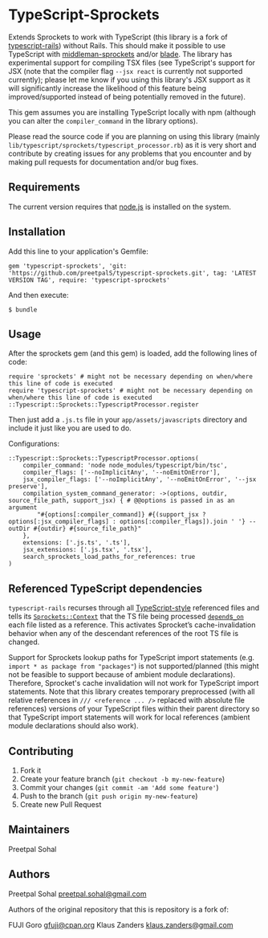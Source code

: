 # TypeScript-Sprockets

Extends Sprockets to work with TypeScript (this library is a fork of [typescript-rails](typescript-ruby/typeScript-rails)) without Rails. This should make it possible to use TypeScript with [middleman-sprockets](https://github.com/middleman/middleman-sprockets) and/or [blade](https://github.com/javan/blade). The library has experimental support for compiling TSX files (see TypeScript's support for JSX (note that the compiler flag `--jsx react` is currently not supported currently); please let me know if you using this library's JSX
support as it will significantly increase the likelihood of this feature being improved/supported instead of being potentially removed in the future).

This gem assumes you are installing TypeScript locally with npm (although you can alter the `compiler_command` in the library options).

Please read the source code if you are planning on using this library (mainly `lib/typescript/sprockets/typescript_processor.rb`) as
it is very short and contribute by creating issues for any problems that you encounter and by making pull requests for documentation
and/or bug fixes.

## Requirements

The current version requires that [node.js](http://nodejs.org/) is
installed on the system.

## Installation

Add this line to your application's Gemfile:

    gem 'typescript-sprockets', 'git: 'https://github.com/preetpalS/typescript-sprockets.git', tag: 'LATEST VERSION TAG', require: 'typescript-sprockets'

And then execute:

    $ bundle

## Usage

After the sprockets gem (and this gem) is loaded, add the following lines of code:

    require 'sprockets' # might not be necessary depending on when/where this line of code is executed
    require 'typescript-sprockets' # might not be necessary depending on when/where this line of code is executed
    ::Typescript::Sprockets::TypescriptProcessor.register

Then just add a `.js.ts` file in your `app/assets/javascripts` directory and include it just like you are used to do.

Configurations:

```
::Typescript::Sprockets::TypescriptProcessor.options(
    compiler_command: 'node node_modules/typescript/bin/tsc',
    compiler_flags: ['--noImplicitAny', '--noEmitOnError'],
    jsx_compiler_flags: ['--noImplicitAny', '--noEmitOnError', '--jsx preserve'],
    compilation_system_command_generator: ->(options, outdir, source_file_path, support_jsx) { # @@options is passed in as an argument
        "#{options[:compiler_command]} #{(support_jsx ? options[:jsx_compiler_flags] : options[:compiler_flags]).join ' '} --outDir #{outdir} #{source_file_path}"
    },
    extensions: ['.js.ts', '.ts'],
    jsx_extensions: ['.js.tsx', '.tsx'],
    search_sprockets_load_paths_for_references: true
)
```

## Referenced TypeScript dependencies

`typescript-rails` recurses through all [TypeScript-style](https://github.com/teppeis/typescript-spec-md/blob/master/en/ch11.md#1111-source-files-dependencies) referenced files and tells its [`Sprockets::Context`](https://github.com/sstephenson/sprockets/blob/master/lib/sprockets/context.rb) that the TS file being processed [`depend`s`_on`](https://github.com/sstephenson/sprockets#the-depend_on-directive) each file listed as a reference. This activates Sprocket’s cache-invalidation behavior when any of the descendant references of the root TS file is changed.

Support for Sprockets lookup paths for TypeScript import statements (e.g. `import * as package from "packages"`) is not supported/planned (this might not be feasible to support because of ambient module declarations).
Therefore, Sprocket's cache invalidation will not work for TypeScript import statements. Note that this library creates temporary preprocessed (with all relative references in `/// <reference ... />` replaced with absolute file references) versions of your TypeScript
files within their parent directory so that TypeScript import statements will work for local references (ambient module declarations should also work).

## Contributing

1. Fork it
2. Create your feature branch (`git checkout -b my-new-feature`)
3. Commit your changes (`git commit -am 'Add some feature'`)
4. Push to the branch (`git push origin my-new-feature`)
5. Create new Pull Request

## Maintainers

Preetpal Sohal

## Authors

Preetpal Sohal <preetpal.sohal@gmail.com>

Authors of the original repository that this is repository is a fork of:

FUJI Goro <gfuji@cpan.org>
Klaus Zanders <klaus.zanders@gmail.com>
